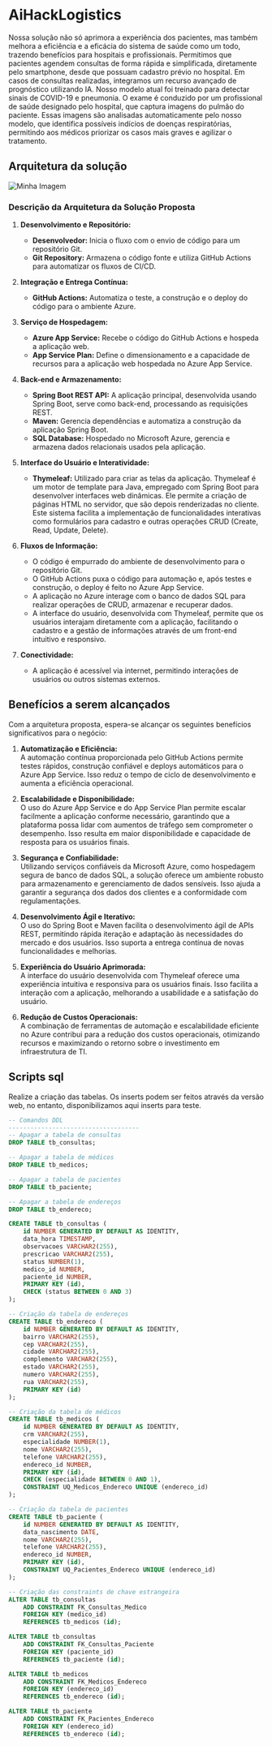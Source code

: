 # AiHackLogistics

Nossa solução não só aprimora a experiência dos pacientes, mas também melhora a eficiência e a eficácia do sistema de saúde como um todo, trazendo benefícios para hospitais e profissionais. Permitimos que pacientes agendem consultas de forma rápida e simplificada, diretamente pelo smartphone, desde que possuam cadastro prévio no hospital. Em casos de consultas realizadas, integramos um recurso avançado de prognóstico utilizando IA. Nosso modelo atual foi treinado para detectar sinais de COVID-19 e pneumonia. O exame é conduzido por um profissional de saúde designado pelo hospital, que captura imagens do pulmão do paciente. Essas imagens são analisadas automaticamente pelo nosso modelo, que identifica possíveis indícios de doenças respiratórias, permitindo aos médicos priorizar os casos mais graves e agilizar o tratamento. 

## Arquitetura da solução
![Minha Imagem](https://drive.google.com/uc?export=view&id=1KQOMrdjtcCEQWmXpJupmd9aSkYX9LIe6)

### Descrição da Arquitetura da Solução Proposta

1. **Desenvolvimento e Repositório:**
   - **Desenvolvedor:** Inicia o fluxo com o envio de código para um repositório Git.
   - **Git Repository:** Armazena o código fonte e utiliza GitHub Actions para automatizar os fluxos de CI/CD.

2. **Integração e Entrega Contínua:**
   - **GitHub Actions:** Automatiza o teste, a construção e o deploy do código para o ambiente Azure.

3. **Serviço de Hospedagem:**
   - **Azure App Service:** Recebe o código do GitHub Actions e hospeda a aplicação web.
   - **App Service Plan:** Define o dimensionamento e a capacidade de recursos para a aplicação web hospedada no Azure App Service.

4. **Back-end e Armazenamento:**
   - **Spring Boot REST API:** A aplicação principal, desenvolvida usando Spring Boot, serve como back-end, processando as requisições REST.
   - **Maven:** Gerencia dependências e automatiza a construção da aplicação Spring Boot.
   - **SQL Database:** Hospedado no Microsoft Azure, gerencia e armazena dados relacionais usados pela aplicação.

5. **Interface do Usuário e Interatividade:**
   - **Thymeleaf:** Utilizado para criar as telas da aplicação. Thymeleaf é um motor de template para Java, empregado com Spring Boot para desenvolver interfaces web dinâmicas. Ele permite a criação de páginas HTML no servidor, que são depois renderizadas no cliente. Este sistema facilita a implementação de funcionalidades interativas como formulários para cadastro e outras operações CRUD (Create, Read, Update, Delete).

6. **Fluxos de Informação:**
   - O código é empurrado do ambiente de desenvolvimento para o repositório Git.
   - O GitHub Actions puxa o código para automação e, após testes e construção, o deploy é feito no Azure App Service.
   - A aplicação no Azure interage com o banco de dados SQL para realizar operações de CRUD, armazenar e recuperar dados.
   - A interface do usuário, desenvolvida com Thymeleaf, permite que os usuários interajam diretamente com a aplicação, facilitando o cadastro e a gestão de informações através de um front-end intuitivo e responsivo.

7. **Conectividade:**
   - A aplicação é acessível via internet, permitindo interações de usuários ou outros sistemas externos.


## Benefícios a serem alcançados

Com a arquitetura proposta, espera-se alcançar os seguintes benefícios significativos para o negócio:

1. **Automatização e Eficiência:**  
   A automação contínua proporcionada pelo GitHub Actions permite testes rápidos, construção confiável e deploys automáticos para o Azure App Service. Isso reduz o tempo de ciclo de desenvolvimento e aumenta a eficiência operacional.

2. **Escalabilidade e Disponibilidade:**  
   O uso do Azure App Service e do App Service Plan permite escalar facilmente a aplicação conforme necessário, garantindo que a plataforma possa lidar com aumentos de tráfego sem comprometer o desempenho. Isso resulta em maior disponibilidade e capacidade de resposta para os usuários finais.

3. **Segurança e Confiabilidade:**  
   Utilizando serviços confiáveis da Microsoft Azure, como hospedagem segura de banco de dados SQL, a solução oferece um ambiente robusto para armazenamento e gerenciamento de dados sensíveis. Isso ajuda a garantir a segurança dos dados dos clientes e a conformidade com regulamentações.

4. **Desenvolvimento Ágil e Iterativo:**  
   O uso do Spring Boot e Maven facilita o desenvolvimento ágil de APIs REST, permitindo rápida iteração e adaptação às necessidades do mercado e dos usuários. Isso suporta a entrega contínua de novas funcionalidades e melhorias.

5. **Experiência do Usuário Aprimorada:**  
   A interface do usuário desenvolvida com Thymeleaf oferece uma experiência intuitiva e responsiva para os usuários finais. Isso facilita a interação com a aplicação, melhorando a usabilidade e a satisfação do usuário.

6. **Redução de Custos Operacionais:**  
   A combinação de ferramentas de automação e escalabilidade eficiente no Azure contribui para a redução dos custos operacionais, otimizando recursos e maximizando o retorno sobre o investimento em infraestrutura de TI.

## Scripts sql

Realize a criação das tabelas. Os inserts podem ser feitos através da versão web, no entanto, disponibilizamos aqui inserts para teste.

```sql
-- Comandos DDL
------------------------------------
-- Apagar a tabela de consultas
DROP TABLE tb_consultas;

-- Apagar a tabela de médicos
DROP TABLE tb_medicos;

-- Apagar a tabela de pacientes
DROP TABLE tb_paciente;

-- Apagar a tabela de endereços
DROP TABLE tb_endereco;

CREATE TABLE tb_consultas (
    id NUMBER GENERATED BY DEFAULT AS IDENTITY,
    data_hora TIMESTAMP,
    observacoes VARCHAR2(255),
    prescricao VARCHAR2(255),
    status NUMBER(1),
    medico_id NUMBER,
    paciente_id NUMBER,
    PRIMARY KEY (id),
    CHECK (status BETWEEN 0 AND 3)
);

-- Criação da tabela de endereços
CREATE TABLE tb_endereco (
    id NUMBER GENERATED BY DEFAULT AS IDENTITY,
    bairro VARCHAR2(255),
    cep VARCHAR2(255),
    cidade VARCHAR2(255),
    complemento VARCHAR2(255),
    estado VARCHAR2(255),
    numero VARCHAR2(255),
    rua VARCHAR2(255),
    PRIMARY KEY (id)
);

-- Criação da tabela de médicos
CREATE TABLE tb_medicos (
    id NUMBER GENERATED BY DEFAULT AS IDENTITY,
    crm VARCHAR2(255),
    especialidade NUMBER(1),
    nome VARCHAR2(255),
    telefone VARCHAR2(255),
    endereco_id NUMBER,
    PRIMARY KEY (id),
    CHECK (especialidade BETWEEN 0 AND 1),
    CONSTRAINT UQ_Medicos_Endereco UNIQUE (endereco_id)
);

-- Criação da tabela de pacientes
CREATE TABLE tb_paciente (
    id NUMBER GENERATED BY DEFAULT AS IDENTITY,
    data_nascimento DATE,
    nome VARCHAR2(255),
    telefone VARCHAR2(255),
    endereco_id NUMBER,
    PRIMARY KEY (id),
    CONSTRAINT UQ_Pacientes_Endereco UNIQUE (endereco_id)
);

-- Criação das constraints de chave estrangeira
ALTER TABLE tb_consultas 
    ADD CONSTRAINT FK_Consultas_Medico 
    FOREIGN KEY (medico_id) 
    REFERENCES tb_medicos (id);

ALTER TABLE tb_consultas 
    ADD CONSTRAINT FK_Consultas_Paciente 
    FOREIGN KEY (paciente_id) 
    REFERENCES tb_paciente (id);

ALTER TABLE tb_medicos 
    ADD CONSTRAINT FK_Medicos_Endereco 
    FOREIGN KEY (endereco_id) 
    REFERENCES tb_endereco (id);

ALTER TABLE tb_paciente 
    ADD CONSTRAINT FK_Pacientes_Endereco 
    FOREIGN KEY (endereco_id) 
    REFERENCES tb_endereco (id);
    
    
